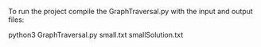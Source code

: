 To run the project compile the GraphTraversal.py with the input and output files:

python3 GraphTraversal.py small.txt smallSolution.txt
